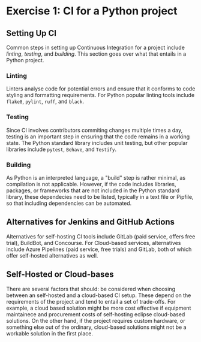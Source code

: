 # Exercise 1: CI for a Python project

## Setting Up CI
Common steps in setting up Continuous Integration for a project include _linting_, _testing_, and _building_. This section goes over what that entails in a Python project.

### Linting
Linters analyse code for potential errors and ensure that it conforms to code styling and formatting requirements. For Python popular linting tools include `flake8`, `pylint`, `ruff`, and `black`.

### Testing
Since CI involves contributors commiting changes multiple times a day, testing is an important step in ensuring that the code remains in a working state. The Python standard library includes unit testing, but other popular libraries include `pytest`, `Behave`, and `Testify`.

### Building
As Python is an interpreted language, a "build" step is rather minimal, as compilation is not applicable. However, if the code includes libraries, packages, or frameworks that are not included in the Python standard library, these dependecies need to be listed, typically in a text file or Pipfile, so that including dependencies can be automated.

## Alternatives for Jenkins and GitHub Actions
Alternatives for self-hosting CI tools include GitLab (paid service, offers free trial), BuildBot, and Concourse. For Cloud-based services, alternatives include Azure Pipelines (paid service, free trials) and GitLab, both of which offer self-hosted alternatives as well.

## Self-Hosted or Cloud-bases
There are several factors that should: be considered when choosing between an self-hosted and a cloud-based CI setup. These depend on the requirements of the project and tend to entail a set of trade-offs. For example, a cloud based solution might be more cost effective if equipment maintainece and procurement costs of self-hosting eclipse cloud-based solutions. On the other hand, if the project requires custom hardware, or something else out of the ordinary, cloud-based solutions might not be a workable solution in the first place.
